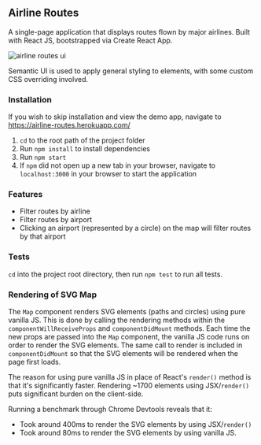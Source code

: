 ## Airline Routes
A single-page application that displays routes flown by major airlines. Built with React JS, bootstrapped via Create React App.

![airline routes ui](https://i.imgur.com/v2mbJin.png)

Semantic UI is used to apply general styling to elements, with some custom CSS overriding involved.

### Installation
If you wish to skip installation and view the demo app, navigate to https://airline-routes.herokuapp.com/

1. `cd` to the root path of the project folder
2. Run `npm install` to install dependencies
3. Run `npm start` 
4. If `npm` did not open up a new tab in your browser, navigate to `localhost:3000` in your browser to start the application

### Features
- Filter routes by airline
- Filter routes by airport
- Clicking an airport (represented by a circle) on the map will filter routes by that airport

### Tests
`cd` into the project root directory, then run `npm test` to run all tests.

### Rendering of SVG Map
The `Map` component renders SVG elements (paths and circles) using pure vanilla JS. This is done by calling the rendering methods within the `componentWillReceiveProps` and `componentDidMount` methods. Each time the new props are passed into the `Map` component, the vanilla JS code runs on order to render the SVG elements. The same call to render is included in `componentDidMount` so that the SVG elements will be rendered when the page first loads.

The reason for using pure vanilla JS in place of React's `render()` method is that it's significantly faster. Rendering ~1700 elements using JSX/`render()` puts significant burden on the client-side.

Running a benchmark through Chrome Devtools reveals that it:
- Took around 400ms to render the SVG elements by using JSX/`render()`
- Took around 80ms to render the SVG elements by using vanilla JS.
